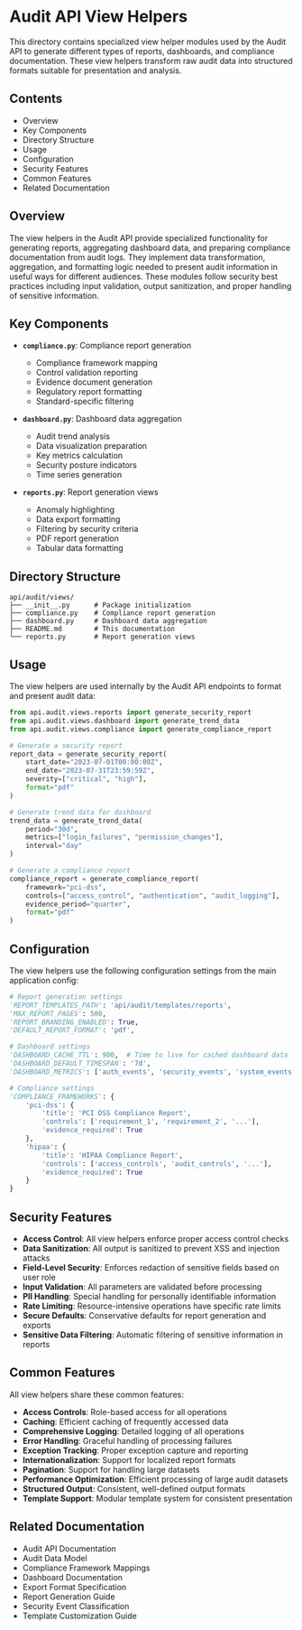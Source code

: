 # Audit API View Helpers

This directory contains specialized view helper modules used by the Audit API to generate different types of reports, dashboards, and compliance documentation. These view helpers transform raw audit data into structured formats suitable for presentation and analysis.

## Contents

- Overview
- Key Components
- Directory Structure
- Usage
- Configuration
- Security Features
- Common Features
- Related Documentation

## Overview

The view helpers in the Audit API provide specialized functionality for generating reports, aggregating dashboard data, and preparing compliance documentation from audit logs. They implement data transformation, aggregation, and formatting logic needed to present audit information in useful ways for different audiences. These modules follow security best practices including input validation, output sanitization, and proper handling of sensitive information.

## Key Components

- **`compliance.py`**: Compliance report generation
  - Compliance framework mapping
  - Control validation reporting
  - Evidence document generation
  - Regulatory report formatting
  - Standard-specific filtering

- **`dashboard.py`**: Dashboard data aggregation
  - Audit trend analysis
  - Data visualization preparation
  - Key metrics calculation
  - Security posture indicators
  - Time series generation

- **`reports.py`**: Report generation views
  - Anomaly highlighting
  - Data export formatting
  - Filtering by security criteria
  - PDF report generation
  - Tabular data formatting

## Directory Structure

```plaintext
api/audit/views/
├── __init__.py      # Package initialization
├── compliance.py    # Compliance report generation
├── dashboard.py     # Dashboard data aggregation
├── README.md        # This documentation
└── reports.py       # Report generation views
```

## Usage

The view helpers are used internally by the Audit API endpoints to format and present audit data:

```python
from api.audit.views.reports import generate_security_report
from api.audit.views.dashboard import generate_trend_data
from api.audit.views.compliance import generate_compliance_report

# Generate a security report
report_data = generate_security_report(
    start_date="2023-07-01T00:00:00Z",
    end_date="2023-07-31T23:59:59Z",
    severity=["critical", "high"],
    format="pdf"
)

# Generate trend data for dashboard
trend_data = generate_trend_data(
    period="30d",
    metrics=["login_failures", "permission_changes"],
    interval="day"
)

# Generate a compliance report
compliance_report = generate_compliance_report(
    framework="pci-dss",
    controls=["access_control", "authentication", "audit_logging"],
    evidence_period="quarter",
    format="pdf"
)
```

## Configuration

The view helpers use the following configuration settings from the main application config:

```python
# Report generation settings
'REPORT_TEMPLATES_PATH': 'api/audit/templates/reports',
'MAX_REPORT_PAGES': 500,
'REPORT_BRANDING_ENABLED': True,
'DEFAULT_REPORT_FORMAT': 'pdf',

# Dashboard settings
'DASHBOARD_CACHE_TTL': 900,  # Time to live for cached dashboard data
'DASHBOARD_DEFAULT_TIMESPAN': '7d',
'DASHBOARD_METRICS': ['auth_events', 'security_events', 'system_events'],

# Compliance settings
'COMPLIANCE_FRAMEWORKS': {
    'pci-dss': {
        'title': 'PCI DSS Compliance Report',
        'controls': ['requirement_1', 'requirement_2', '...'],
        'evidence_required': True
    },
    'hipaa': {
        'title': 'HIPAA Compliance Report',
        'controls': ['access_controls', 'audit_controls', '...'],
        'evidence_required': True
    }
}
```

## Security Features

- **Access Control**: All view helpers enforce proper access control checks
- **Data Sanitization**: All output is sanitized to prevent XSS and injection attacks
- **Field-Level Security**: Enforces redaction of sensitive fields based on user role
- **Input Validation**: All parameters are validated before processing
- **PII Handling**: Special handling for personally identifiable information
- **Rate Limiting**: Resource-intensive operations have specific rate limits
- **Secure Defaults**: Conservative defaults for report generation and exports
- **Sensitive Data Filtering**: Automatic filtering of sensitive information in reports

## Common Features

All view helpers share these common features:

- **Access Controls**: Role-based access for all operations
- **Caching**: Efficient caching of frequently accessed data
- **Comprehensive Logging**: Detailed logging of all operations
- **Error Handling**: Graceful handling of processing failures
- **Exception Tracking**: Proper exception capture and reporting
- **Internationalization**: Support for localized report formats
- **Pagination**: Support for handling large datasets
- **Performance Optimization**: Efficient processing of large audit datasets
- **Structured Output**: Consistent, well-defined output formats
- **Template Support**: Modular template system for consistent presentation

## Related Documentation

- Audit API Documentation
- Audit Data Model
- Compliance Framework Mappings
- Dashboard Documentation
- Export Format Specification
- Report Generation Guide
- Security Event Classification
- Template Customization Guide
